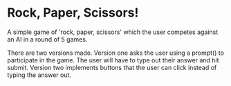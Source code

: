 # Rock, Paper, Scissors!

A simple game of 'rock, paper, scissors' which the user competes against an AI in a round of 5 games.

There are two versions made.  Version one asks the user using a prompt() to participate in the game.  The user will have to type out their answer and hit submit.  Version two implements buttons that the user can click instead of typing the answer out.
